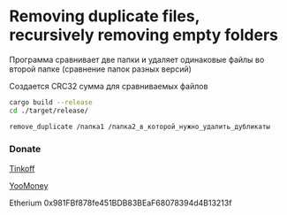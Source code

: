 # Removing duplicate files, recursively removing empty folders

Программа сравнивает две папки и удаляет одинаковые файлы во второй папке (сравнение папок разных версий)

Создается CRC32 сумма для сравниваемых файлов

```bash
cargo build --release
cd ./target/release/
```

```bash
remove_duplicate /папка1 /папка2_в_которой_нужно_удалить_дубликаты
```

### Donate
[Tinkoff](https://www.tinkoff.ru/rm/fadeeva.valeriya96/9bLRi79066)

[YooMoney](https://yoomoney.ru/to/4100115921160758)

Etherium 0x981FBf878fe451BDB83BEaF68078394d4B13213f
